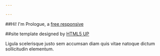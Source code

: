 ```yaml
---

---
```


##Hi! I'm Prologue, a [free responsive ](http://html5up.net/license)

##site template designed by [HTML5 UP](http://html5up.net)

Ligula scelerisque justo sem accumsan diam quis vitae natoque dictum sollicitudin elementum.
